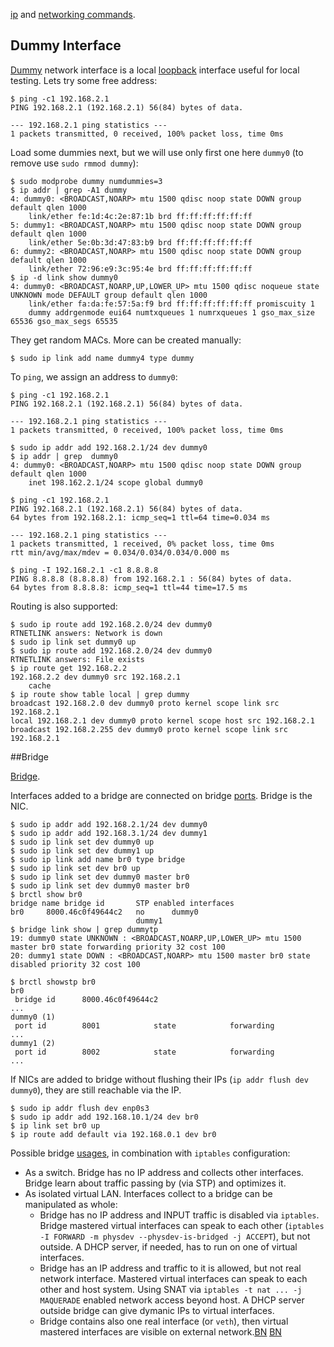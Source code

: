 
[ip](http://baturin.org/docs/iproute2/) and [networking commands](https://dougvitale.wordpress.com/2011/12/21/deprecated-linux-networking-commands-and-their-replacements/).

## Dummy Interface

[Dummy](http://wiki.networksecuritytoolkit.org/index.php/Dummy_Interface) network interface is a local [loopback](http://www.tldp.org/LDP/nag/node72.html) interface useful for local testing. Lets try some free address:

```
$ ping -c1 192.168.2.1
PING 192.168.2.1 (192.168.2.1) 56(84) bytes of data.

--- 192.168.2.1 ping statistics ---
1 packets transmitted, 0 received, 100% packet loss, time 0ms
```

Load some dummies next, but we will use only first one here `dummy0` (to remove use `sudo rmmod dummy`):

```
$ sudo modprobe dummy numdummies=3
$ ip addr | grep -A1 dummy
4: dummy0: <BROADCAST,NOARP> mtu 1500 qdisc noop state DOWN group default qlen 1000
    link/ether fe:1d:4c:2e:87:1b brd ff:ff:ff:ff:ff:ff
5: dummy1: <BROADCAST,NOARP> mtu 1500 qdisc noop state DOWN group default qlen 1000
    link/ether 5e:0b:3d:47:83:b9 brd ff:ff:ff:ff:ff:ff
6: dummy2: <BROADCAST,NOARP> mtu 1500 qdisc noop state DOWN group default qlen 1000
    link/ether 72:96:e9:3c:95:4e brd ff:ff:ff:ff:ff:ff
$ ip -d link show dummy0
4: dummy0: <BROADCAST,NOARP,UP,LOWER_UP> mtu 1500 qdisc noqueue state UNKNOWN mode DEFAULT group default qlen 1000
    link/ether fa:da:fe:57:5a:f9 brd ff:ff:ff:ff:ff:ff promiscuity 1 
    dummy addrgenmode eui64 numtxqueues 1 numrxqueues 1 gso_max_size 65536 gso_max_segs 65535 
```

They get random MACs. More can be created manually:

```
$ sudo ip link add name dummy4 type dummy
```

To `ping`, we assign an address to `dummy0`:

```
$ ping -c1 192.168.2.1
PING 192.168.2.1 (192.168.2.1) 56(84) bytes of data.

--- 192.168.2.1 ping statistics ---
1 packets transmitted, 0 received, 100% packet loss, time 0ms

$ sudo ip addr add 192.168.2.1/24 dev dummy0
$ ip addr | grep  dummy0
4: dummy0: <BROADCAST,NOARP> mtu 1500 qdisc noop state DOWN group default qlen 1000
    inet 198.162.2.1/24 scope global dummy0

$ ping -c1 192.168.2.1
PING 192.168.2.1 (192.168.2.1) 56(84) bytes of data.
64 bytes from 192.168.2.1: icmp_seq=1 ttl=64 time=0.034 ms

--- 192.168.2.1 ping statistics ---
1 packets transmitted, 1 received, 0% packet loss, time 0ms
rtt min/avg/max/mdev = 0.034/0.034/0.034/0.000 ms

$ ping -I 192.168.2.1 -c1 8.8.8.8
PING 8.8.8.8 (8.8.8.8) from 192.168.2.1 : 56(84) bytes of data.
64 bytes from 8.8.8.8: icmp_seq=1 ttl=44 time=17.5 ms
```

Routing is also supported:

```
$ sudo ip route add 192.168.2.0/24 dev dummy0
RTNETLINK answers: Network is down
$ sudo ip link set dummy0 up
$ sudo ip route add 192.168.2.0/24 dev dummy0
RTNETLINK answers: File exists 
$ ip route get 192.168.2.2
192.168.2.2 dev dummy0 src 192.168.2.1 
    cache 
$ ip route show table local | grep dummy
broadcast 192.168.2.0 dev dummy0 proto kernel scope link src 192.168.2.1 
local 192.168.2.1 dev dummy0 proto kernel scope host src 192.168.2.1 
broadcast 192.168.2.255 dev dummy0 proto kernel scope link src 192.168.2.1    
```

##Bridge

[Bridge](http://www.tldp.org/HOWTO/BRIDGE-STP-HOWTO/index.html).

Interfaces added to a bridge are connected on bridge [ports](https://superuser.com/questions/694661/losing-internet-access-when-creating-ethernet-bridge-for-openvpn). Bridge is the NIC.

```
$ sudo ip addr add 192.168.2.1/24 dev dummy0
$ sudo ip addr add 192.168.3.1/24 dev dummy1
$ sudo ip link set dev dummy0 up
$ sudo ip link set dev dummy1 up
$ sudo ip link add name br0 type bridge
$ sudo ip link set dev br0 up
$ sudo ip link set dev dummy0 master br0
$ sudo ip link set dev dummy0 master br0
$ brctl show br0
bridge name bridge id       STP enabled interfaces
br0     8000.46c0f49644c2   no      dummy0
                            dummy1
$ bridge link show | grep dummytp
19: dummy0 state UNKNOWN : <BROADCAST,NOARP,UP,LOWER_UP> mtu 1500 master br0 state forwarding priority 32 cost 100 
20: dummy1 state DOWN : <BROADCAST,NOARP> mtu 1500 master br0 state disabled priority 32 cost 100

$ brctl showstp br0
br0
 bridge id      8000.46c0f49644c2
... 
dummy0 (1)
 port id        8001            state            forwarding
...
dummy1 (2)
 port id        8002            state            forwarding
...
```

If NICs are added to bridge without flushing their IPs (`ip addr flush dev dummy0`), they are still reachable via the IP.

```
$ sudo ip addr flush dev enp0s3
$ sudo ip addr add 192.168.10.1/24 dev br0
$ ip link set br0 up
$ ip route add default via 192.168.0.1 dev br0
```


Possible bridge [usages](https://wiki.archlinux.org/index.php/QEMU#Tap_networking_with_QEMU), in combination with `iptables` configuration:

* As a switch. Bridge has no IP address and collects other interfaces. Bridge learn about traffic passing by (via STP) and optimizes it.
* As isolated virtual LAN. Interfaces collect to a bridge can be manipulated as whole:
    * Bridge has no IP address and INPUT traffic is disabled via `iptables`. Bridge mastered virtual interfaces can speak to each other (`iptables -I FORWARD -m physdev --physdev-is-bridged -j ACCEPT`), but not outside. A DHCP server, if needed, has to run on one of virtual interfaces.
    * Bridge has an IP address and traffic to it is allowed, but not real network interface. Mastered virtual interfaces can speak to each other and host system. Using SNAT via `iptables -t nat ... -j MAQUERADE` enabled network access beyond host. A DHCP server outside bridge can give dymanic IPs to virtual interfaces.
    * Bridge contains also one real interface (or `veth`), then virtual mastered interfaces are visible on external network.<ins class='nfooter'><a rel='next' id='fnext' href='#blog/temp/BN.md'>BN</a></ins>
<ins class='nfooter'><a rel='next' id='fnext' href='#blog/temp/BN.md'>BN</a></ins>
